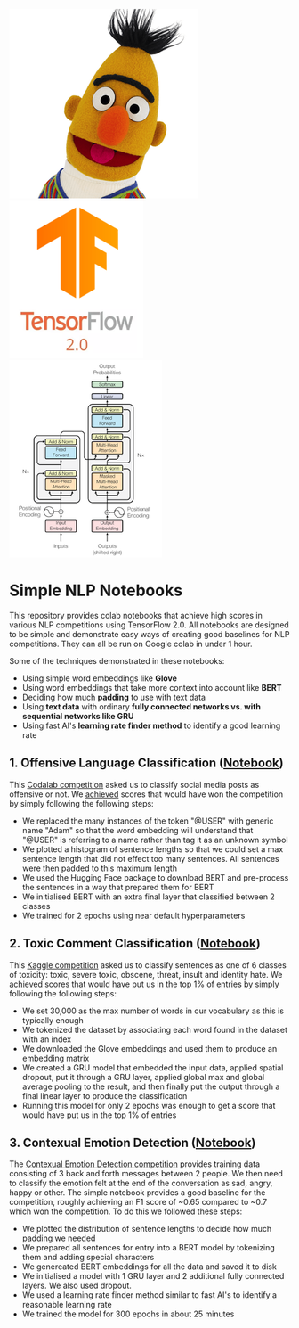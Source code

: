![BERT](miscellaneous/BERT.png)  ![TF2.0](miscellaneous/tf2.0.png) ![Transformer](miscellaneous/transformer.png)



# Simple NLP Notebooks
             
This repository provides colab notebooks that achieve high scores in various NLP competitions using TensorFlow 2.0. 
All notebooks are designed to be simple and demonstrate easy ways of creating good baselines for NLP competitions. 
They can all be run on Google colab in under 1 hour. 

Some of the techniques demonstrated in these notebooks:
* Using simple word embeddings like **Glove**
* Using word embeddings that take more context into account like **BERT**
* Deciding how much **padding** to use with text data 
* Using **text data** with ordinary **fully connected networks vs. with sequential networks like GRU**
* Using fast AI's **learning rate finder method** to identify a good learning rate  

## 1. Offensive Language Classification ([Notebook](https://colab.research.google.com/drive/1AstCNMK5_5MMKznrcKslUCFMCCNXk_ae))
This [Codalab competition](https://competitions.codalab.org/competitions/20011) asked us to classify social media posts
as offensive or not.  We [achieved](https://colab.research.google.com/drive/1AstCNMK5_5MMKznrcKslUCFMCCNXk_ae) scores that would have won the competition by simply following the following steps: 

* We replaced the many instances of the token "@USER" with generic name "Adam" so that the word embedding
will understand that "@USER" is referring to a name rather than tag it as an unknown symbol
* We plotted a histogram of sentence lengths so that we could set a max sentence length that did not effect too
many sentences. All sentences were then padded to this maximum length
* We used the Hugging Face package to download BERT and pre-process the sentences in a way that prepared them for BERT
* We initialised BERT with an extra final layer that classified between 2 classes
* We trained for 2 epochs using near default hyperparameters


## 2. Toxic Comment Classification ([Notebook](https://colab.research.google.com/drive/1tn5khO1arRJP__wU4O75k8FMj4KrWiVt))
This [Kaggle competition](https://www.kaggle.com/c/jigsaw-toxic-comment-classification-challenge/rules) asked us to classify
sentences as one of 6 classes of toxicity: toxic, severe toxic, obscene, threat, insult and identity hate. We 
[achieved](https://colab.research.google.com/drive/1tn5khO1arRJP__wU4O75k8FMj4KrWiVt) scores that would have 
put us in the top 1% of entries by simply following the following steps: 

* We set 30,000 as the max number of words in our vocabulary as this is typically enough
* We tokenized the dataset by associating each word found in the dataset with an index
* We downloaded the Glove embeddings and used them to produce an embedding matrix
* We created a GRU model that embedded the input data, applied spatial dropout, put it through a GRU layer,
applied global max and global average pooling to the result, and then finally put the output through a final linear layer
 to produce the classification
* Running this model for only 2 epochs was enough to get a score that would have put us in the top 1% of entries  


## 3. Contexual Emotion Detection ([Notebook](https://colab.research.google.com/drive/1WJ-AmYzJLV7Joshl6UxtVGU-wuGJOufu))
The [Contexual Emotion Detection competition](https://competitions.codalab.org/competitions/19790) provides training data 
consisting of 3 back and forth messages between 2 people. We then need to classify the emotion felt at the end of the 
conversation as sad, angry, happy or other. The simple notebook provides a good baseline for the competition, roughly achieving 
an F1 score of ~0.65 compared to ~0.7 which won the competition. To do this we followed these steps:
   
* We plotted the distribution of sentence lengths to decide how much padding we needed
* We prepared all sentences for entry into a BERT model by tokenizing them and adding special characters
* We genereated BERT embeddings for all the data and saved it to disk
* We initialised a model with 1 GRU layer and 2 additional fully connected layers. We also used dropout.  
* We used a learning rate finder method similar to fast AI's to identify a reasonable learning rate
* We trained the model for 300 epochs in about 25 minutes